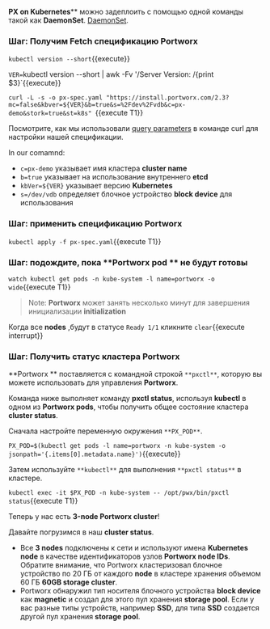 **PX on Kubernetes**** можно задеплоить с помощью одной команды такой как **DaemonSet**. [DaemonSet](https://kubernetes.io/docs/concepts/workloads/controllers/daemonset/).

### Шаг: Получим **Fetch** спецификацию **Portworx**

`kubectl version --short`{{execute}}

`VER=`kubectl version --short | awk -Fv '/Server Version: /{print $3}`{{execute}}

`curl -L -s -o px-spec.yaml "https://install.portworx.com/2.3?mc=false&kbver=${VER}&b=true&s=%2Fdev%2Fvdb&c=px-demo&stork=true&st=k8s" `{{execute T1}}

Посмотрите, как мы использовали  [query parameters](https://docs.portworx.com/scheduler/kubernetes/install.html#generating-the-spec) в команде curl для настройки нашей спецификации.

In our comamnd:
- `c=px-demo` указывает имя кластера **cluster name**
- `b=true` указывает на использование внутреннего **etcd**
- `kbVer=${VER}` указывает версию **Kubernetes**
- `s=/dev/vdb` определяет блочное устройство **block device** для использования

### Шаг: применить спецификацию **Portworx**

`kubectl apply -f px-spec.yaml`{{execute T1}}

### Шаг: подождите, пока **Portworx pod ** не будут готовы

`watch kubectl get pods -n kube-system -l name=portworx -o wide`{{execute T1}}

> Note: **Portworx** может занять несколько минут для завершения инициализации **initialization**

Когда все **nodes** ,будут в статусе `Ready 1/1` кликните ```clear```{{execute interrupt}}

### Шаг: Получить статус кластера **Portworx**

**Portworx ** поставляется с командной строкой `**pxctl**`, которую вы можете использовать для управления **Portworx**.

Команда ниже выполняет команду **pxctl status**, используя **kubectl** в одном из **Portworx pods**, чтобы получить общее состояние кластера **cluster status**.

Сначала настройте переменную окружения `**PX_POD**`.

`PX_POD=$(kubectl get pods -l name=portworx -n kube-system -o jsonpath='{.items[0].metadata.name}')`{{execute}}

Затем используйте `**kubectl**` для выполнения `**pxctl status**` в кластере.

`kubectl exec -it $PX_POD -n kube-system -- /opt/pwx/bin/pxctl status`{{execute T1}}

Теперь у нас есть **3-node Portworx cluster**!

Давайте погрузимся в наш **cluster status**.
- Все **3 nodes** подключены к сети и используют имена **Kubernetes node**  в качестве идентификаторов узлов **Portworx node IDs**. Обратите внимание, что Portworx кластеризовал блочное устройство по 20 ГБ от каждого **node** в кластере хранения объемом 60 ГБ **60GB storage cluster**.
- Portworx обнаружил тип носителя блочного устройства **block device** как **magnetic** и создал для этого пул хранения **storage pool**. Если у вас разные типы устройств, например **SSD**, для типа **SSD** создается другой пул хранения **storage pool**.
